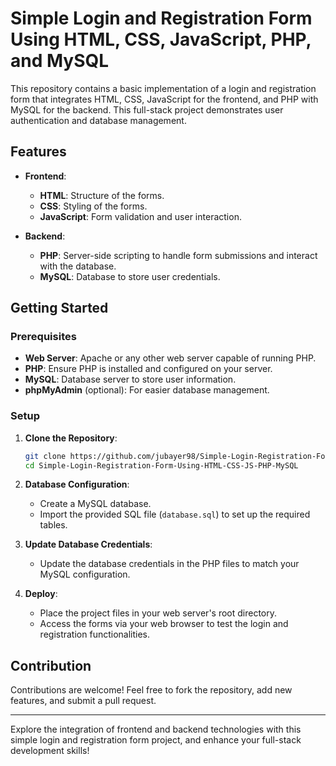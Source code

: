 # Simple Login and Registration Form Using HTML, CSS, JavaScript, PHP, and MySQL

This repository contains a basic implementation of a login and registration form that integrates HTML, CSS, JavaScript for the frontend, and PHP with MySQL for the backend. This full-stack project demonstrates user authentication and database management.

## Features

- **Frontend**:
  - **HTML**: Structure of the forms.
  - **CSS**: Styling of the forms.
  - **JavaScript**: Form validation and user interaction.

- **Backend**:
  - **PHP**: Server-side scripting to handle form submissions and interact with the database.
  - **MySQL**: Database to store user credentials.

## Getting Started

### Prerequisites

- **Web Server**: Apache or any other web server capable of running PHP.
- **PHP**: Ensure PHP is installed and configured on your server.
- **MySQL**: Database server to store user information.
- **phpMyAdmin** (optional): For easier database management.

### Setup

1. **Clone the Repository**:
   ```bash
   git clone https://github.com/jubayer98/Simple-Login-Registration-Form-Using-HTML-CSS-JS-PHP-MySQL.git
   cd Simple-Login-Registration-Form-Using-HTML-CSS-JS-PHP-MySQL
   ```

2. **Database Configuration**:
   - Create a MySQL database.
   - Import the provided SQL file (`database.sql`) to set up the required tables.

3. **Update Database Credentials**:
   - Update the database credentials in the PHP files to match your MySQL configuration.

4. **Deploy**:
   - Place the project files in your web server's root directory.
   - Access the forms via your web browser to test the login and registration functionalities.

## Contribution

Contributions are welcome! Feel free to fork the repository, add new features, and submit a pull request.

---

Explore the integration of frontend and backend technologies with this simple login and registration form project, and enhance your full-stack development skills!
